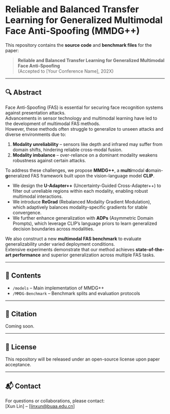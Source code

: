 # Reliable and Balanced Transfer Learning for Generalized Multimodal Face Anti-Spoofing (MMDG++)

This repository contains the **source code** and **benchmark files** for the paper:

> **Reliable and Balanced Transfer Learning for Generalized Multimodal Face Anti-Spoofing**  
> (Accepted to [Your Conference Name], 202X)

---

## 🔍 Abstract

Face Anti-Spoofing (FAS) is essential for securing face recognition systems against presentation attacks.  
Advancements in sensor technology and multimodal learning have led to the development of multimodal FAS methods.  
However, these methods often struggle to generalize to unseen attacks and diverse environments due to:

1. **Modality unreliability** – sensors like depth and infrared may suffer from domain shifts, hindering reliable cross-modal fusion.
2. **Modality imbalance** – over-reliance on a dominant modality weakens robustness against certain attacks.

To address these challenges, we propose **MMDG++**, a **multi**modal **d**omain-**g**eneralized FAS framework built upon the vision-language model **CLIP**.

- We design the **U-Adapter++** (Uncertainty-Guided Cross-Adapter++) to filter out unreliable regions within each modality, enabling robust multimodal interactions.
- We introduce **ReGrad** (Rebalanced Modality Gradient Modulation), which adaptively balances modality-specific gradients for stable convergence.
- We further enhance generalization with **ADPs** (Asymmetric Domain Prompts), which leverage CLIP’s language priors to learn generalized decision boundaries across modalities.

We also construct a new **multimodal FAS benchmark** to evaluate generalizability under varied deployment conditions.  
Extensive experiments demonstrate that our method achieves **state-of-the-art performance** and superior generalization across multiple FAS tasks.

---

## 📁 Contents

- `/models` – Main implementation of MMDG++
- `/MMDG-Benchmark` – Benchmark splits and evaluation protocols
  
---

## 📄 Citation

Coming soon.

---

## 📝 License

This repository will be released under an open-source license upon paper acceptance.

---

## 📬 Contact

For questions or collaborations, please contact:  
[Xun Lin] – [linxun@buaa.edu.cn]
